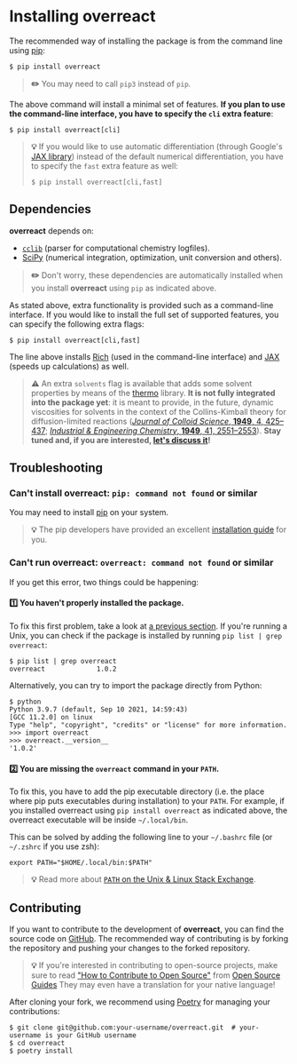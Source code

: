# Installing **overreact**

The recommended way of installing the package is from the command line using
[pip](https://pip.pypa.io/en/stable/):

```console
$ pip install overreact
```

> **✏️** You may need to call `pip3` instead of `pip`.

The above command will install a minimal set of features. **If you plan to use
the command-line interface, you have to specify the `cli` extra feature**:

```console
$ pip install overreact[cli]
```

> **💡** If you would like to use automatic differentiation (through Google's
> [JAX library](https://github.com/google/jax)) instead of the default numerical
> differentiation, you have to specify the `fast` extra feature as well:
>
> ```console
> $ pip install overreact[cli,fast]
> ```

## Dependencies

**overreact** depends on:

-   [`cclib`](https://github.com/cclib/cclib/) (parser for computational
    chemistry logfiles).
-   [SciPy](https://github.com/scipy/scipy/) (numerical integration,
    optimization, unit conversion and others).

> **✏️** Don't worry, these dependencies are automatically installed when you
> install **overreact** using `pip` as indicated above.

As stated above, extra functionality is provided such as a command-line
interface. If you would like to install the full set of supported features, you
can specify the following extra flags:

```console
$ pip install overreact[cli,fast]
```

The line above installs [Rich](https://github.com/willmcgugan/rich) (used in the
command-line interface) and [JAX](https://github.com/google/jax) (speeds up
calculations) as well.

> **⚠️** An extra `solvents` flag is available that adds some solvent properties
> by means of the [thermo](https://github.com/CalebBell/thermo) library. **It is
> not fully integrated into the package yet**: it is meant to provide, in the
> future, dynamic viscosities for solvents in the context of the Collins-Kimball
> theory for diffusion-limited reactions
> ([_Journal of Colloid Science_, **1949**, 4, 425–437](<https://doi.org/10.1016/0095-8522(49)90023-9>);
> [_Industrial & Engineering Chemistry_, **1949**, 41, 2551–2553](https://doi.org/10.1021/ie50479a040)).
> **Stay tuned and, if you are interested,
> [let's discuss it](https://github.com/geem-lab/overreact/discussions)!**

## Troubleshooting

### Can't install overreact: `pip: command not found` or similar

You may need to install [pip](https://pip.pypa.io/en/stable/) on your system.

> **💡** The pip developers have provided an excellent
> [installation guide](https://pip.pypa.io/en/stable/installation/) for you.

### Can't run overreact: `overreact: command not found` or similar

If you get this error, two things could be happening:

#### 1️⃣ You haven't properly installed the package.

To fix this first problem, take a look at
[a previous section](http://127.0.0.1:3000/install.html#installing-overreact).
If you're running a Unix, you can check if the package is installed by running
`pip list | grep overreact`:

```console
$ pip list | grep overreact
overreact             1.0.2
```

Alternatively, you can try to import the package directly from Python:

```console
$ python
Python 3.9.7 (default, Sep 10 2021, 14:59:43)
[GCC 11.2.0] on linux
Type "help", "copyright", "credits" or "license" for more information.
>>> import overreact
>>> overreact.__version__
'1.0.2'
```

#### 2️⃣ You are missing the `overreact` command in your `PATH`.

To fix this, you have to add the pip executable directory (i.e. the place where
pip puts executables during installation) to your `PATH`. For example, if you
installed overreact using `pip install overreact` as indicated above, the
overreact executable will be inside `~/.local/bin`.

This can be solved by adding the following line to your `~/.bashrc` file (or
`~/.zshrc` if you use zsh):

```shell
export PATH="$HOME/.local/bin:$PATH"
```

> **💡** Read more about
> [`PATH` on the Unix & Linux Stack Exchange](https://unix.stackexchange.com/a/26059/211802).

## Contributing

If you want to contribute to the development of **overreact**, you can find the
source code on [GitHub](https://github.com/geem-lab/overreact). The recommended
way of contributing is by forking the repository and pushing your changes to the
forked repository.

> **💡** If you're interested in contributing to open-source projects, make sure
> to read
> ["How to Contribute to Open Source"](https://opensource.guide/how-to-contribute/)
> from [Open Source Guides](https://opensource.guide/) They may even have a
> translation for your native language!

After cloning your fork, we recommend using [Poetry](https://python-poetry.org/)
for managing your contributions:

```console
$ git clone git@github.com:your-username/overreact.git  # your-username is your GitHub username
$ cd overreact
$ poetry install
```

